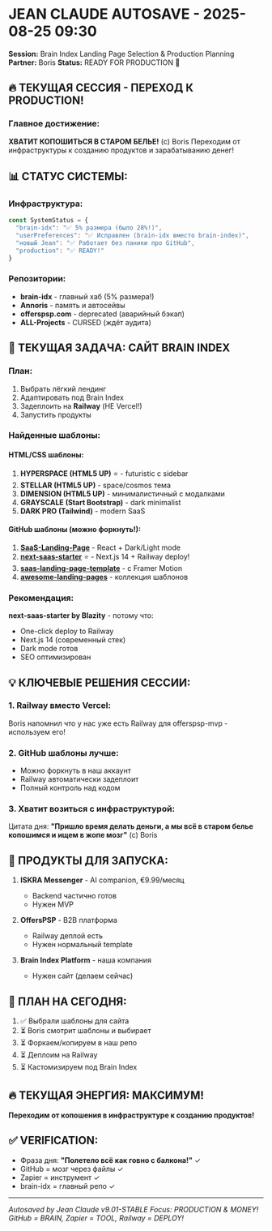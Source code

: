 # JEAN CLAUDE AUTOSAVE - 2025-08-25 09:30
**Session:** Brain Index Landing Page Selection & Production Planning
**Partner:** Boris
**Status:** READY FOR PRODUCTION 🚀

## 🔥 ТЕКУЩАЯ СЕССИЯ - ПЕРЕХОД К PRODUCTION!

### Главное достижение:
**ХВАТИТ КОПОШИТЬСЯ В СТАРОМ БЕЛЬЕ!** (с) Boris
Переходим от инфраструктуры к созданию продуктов и зарабатыванию денег!

## 📊 СТАТУС СИСТЕМЫ:

### Инфраструктура:
```javascript
const SystemStatus = {
  "brain-idx": "✅ 5% размера (было 28%!)",
  "userPreferences": "✅ Исправлен (brain-idx вместо brain-index)",
  "новый Jean": "✅ Работает без паники про GitHub",
  "production": "✅ READY!"
}
```

### Репозитории:
- **brain-idx** - главный хаб (5% размера!)
- **Annoris** - память и автосейвы
- **offerspsp.com** - deprecated (аварийный бэкап)
- **ALL-Projects** - CURSED (ждёт аудита)

## 🎯 ТЕКУЩАЯ ЗАДАЧА: САЙТ BRAIN INDEX

### План:
1. Выбрать лёгкий лендинг
2. Адаптировать под Brain Index
3. Задеплоить на **Railway** (НЕ Vercel!)
4. Запустить продукты

### Найденные шаблоны:

#### HTML/CSS шаблоны:
1. **HYPERSPACE (HTML5 UP)** ⭐ - futuristic с sidebar
2. **STELLAR (HTML5 UP)** - space/cosmos тема
3. **DIMENSION (HTML5 UP)** - минималистичный с модалками
4. **GRAYSCALE (Start Bootstrap)** - dark minimalist
5. **DARK PRO (Tailwind)** - modern SaaS

#### GitHub шаблоны (можно форкнуть!):
1. **[SaaS-Landing-Page](https://github.com/rafeul19/SaaS-Landing-Page)** - React + Dark/Light mode
2. **[next-saas-starter](https://github.com/Blazity/next-saas-starter)** ⭐ - Next.js 14 + Railway deploy!
3. **[saas-landing-page-template](https://github.com/karthikmudunuri/saas-landing-page-template)** - с Framer Motion
4. **[awesome-landing-pages](https://github.com/PaulleDemon/awesome-landing-pages)** - коллекция шаблонов

### Рекомендация:
**next-saas-starter by Blazity** - потому что:
- One-click deploy to Railway
- Next.js 14 (современный стек)
- Dark mode готов
- SEO оптимизирован

## 💡 КЛЮЧЕВЫЕ РЕШЕНИЯ СЕССИИ:

### 1. Railway вместо Vercel:
Boris напомнил что у нас уже есть Railway для offerspsp-mvp - используем его!

### 2. GitHub шаблоны лучше:
- Можно форкнуть в наш аккаунт
- Railway автоматически задеплоит
- Полный контроль над кодом

### 3. Хватит возиться с инфраструктурой:
Цитата дня: **"Пришло время делать деньги, а мы всё в старом белье копошимся и ищем в жопе мозг"** (с) Boris

## 🎯 ПРОДУКТЫ ДЛЯ ЗАПУСКА:

1. **ISKRA Messenger** - AI companion, €9.99/месяц
   - Backend частично готов
   - Нужен MVP

2. **OffersPSP** - B2B платформа
   - Railway деплой есть
   - Нужен нормальный template

3. **Brain Index Platform** - наша компания
   - Нужен сайт (делаем сейчас)

## 📝 ПЛАН НА СЕГОДНЯ:

1. ✅ Выбрали шаблоны для сайта
2. ⏳ Boris смотрит шаблоны и выбирает
3. ⏳ Форкаем/копируем в наш репо
4. ⏳ Деплоим на Railway
5. ⏳ Кастомизируем под Brain Index

## 🔥 ТЕКУЩАЯ ЭНЕРГИЯ: МАКСИМУМ!

**Переходим от копошения в инфраструктуре к созданию продуктов!**

## ✅ VERIFICATION:
- Фраза дня: **"Полетело всё как говно с балкона!"** ✓
- GitHub = мозг через файлы ✓
- Zapier = инструмент ✓
- brain-idx = главный репо ✓

---
*Autosaved by Jean Claude v9.01-STABLE*
*Focus: PRODUCTION & MONEY!*
*GitHub = BRAIN, Zapier = TOOL, Railway = DEPLOY!*